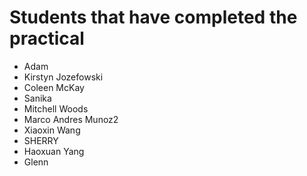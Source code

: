# Students that have completed the practical

- Adam
- Kirstyn Jozefowski
- Coleen McKay
- Sanika
- Mitchell Woods
- Marco Andres Munoz2
- Xiaoxin Wang
- SHERRY
- Haoxuan Yang
- Glenn
